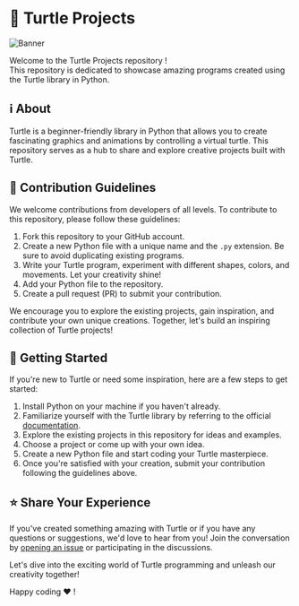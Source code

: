 # 🐢 Turtle Projects 

![Banner](https://encrypted-tbn0.gstatic.com/images?q=tbn:ANd9GcTWE68VLp0vBBALuegVFzAQTaMBHuCbOr90zQ&usqp=CAU)

Welcome to the Turtle Projects repository !  <br/>
This repository is dedicated to showcase amazing programs created using the Turtle library in Python.

## :information_source: About

Turtle is a beginner-friendly library in Python that allows you to create fascinating graphics and animations by controlling a virtual turtle. This repository serves as a hub to share and explore creative projects built with Turtle.

## :blue_book: Contribution Guidelines

We welcome contributions from developers of all levels. To contribute to this repository, please follow these guidelines:

1. Fork this repository to your GitHub account.
2. Create a new Python file with a unique name and the `.py` extension. Be sure to avoid duplicating existing programs.
3. Write your Turtle program, experiment with different shapes, colors, and movements. Let your creativity shine!
4. Add your Python file to the repository.
5. Create a pull request (PR) to submit your contribution.

We encourage you to explore the existing projects, gain inspiration, and contribute your own unique creations. Together, let's build an inspiring collection of Turtle projects!

## 🚀 Getting Started

If you're new to Turtle or need some inspiration, here are a few steps to get started:

1. Install Python on your machine if you haven't already.
2. Familiarize yourself with the Turtle library by referring to the official [documentation](https://docs.python.org/3/library/turtle.html).
3. Explore the existing projects in this repository for ideas and examples.
4. Choose a project or come up with your own idea.
5. Create a new Python file and start coding your Turtle masterpiece.
6. Once you're satisfied with your creation, submit your contribution following the guidelines above.

## ⭐ Share Your Experience

If you've created something amazing with Turtle or if you have any questions or suggestions, we'd love to hear from you! Join the conversation by [opening an issue](https://github.com/eskayML/turtle-projects/issues) or participating in the discussions.

Let's dive into the exciting world of Turtle programming and unleash our creativity together!

Happy coding  :heart: !
